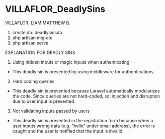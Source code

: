 # VILLAFLOR_DeadlySins
VILLAFLOR, LIAM MATTHEW B.

1. create db: deadlysinsdb
2. php artisan migrate
3. php artisan serve

EXPLANATION FOR DEADLY SINS
1.  Using hidden inputs or magic inputs when authenticating
- This deadly sin is prevented by using middleware for authentications.
2. Hard coding queries
- This deadly sin is prevented because Laravel automatically modularizes the code. Since queries are not hard-coded, sql injection and disruption due to user input is prevented.
3. Not validating inputs passed by users
- This deadly sin is prevented in the registration form because when a user inputs wrong data (e.g. "hello" under email address), the error is caught and the user is notified that the input is invalid.
